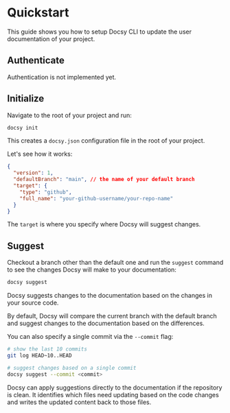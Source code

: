 # Quickstart

This guide shows you how to setup Docsy CLI to update the user documentation of your project.

## Authenticate

Authentication is not implemented yet.

## Initialize

Navigate to the root of your project and run:

```bash
docsy init
```

This creates a `docsy.json` configuration file in the root of your project.

Let's see how it works:

```json
{
  "version": 1,
  "defaultBranch": "main", // the name of your default branch
  "target": {
    "type": "github",
    "full_name": "your-github-username/your-repo-name"
  }
}
```

The `target` is where you specify where Docsy will suggest changes.

## Suggest

Checkout a branch other than the default one and run the `suggest` command to see the changes Docsy will make to your documentation:

```bash
docsy suggest
```

Docsy suggests changes to the documentation based on the changes in your source code.

By default, Docsy will compare the current branch with the default branch and suggest changes to the documentation based on the differences.

You can also specify a single commit via the `--commit` flag:

```bash
# show the last 10 commits
git log HEAD~10..HEAD

# suggest changes based on a single commit
docsy suggest --commit <commit>
```

Docsy can apply suggestions directly to the documentation if the repository is clean. It identifies which files need updating based on the code changes and writes the updated content back to those files.